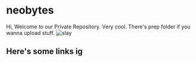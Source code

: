 # neobytes
Hi, Welcome to our Private Repository. Very cool.
There's prep folder if you wanna upload stuff.
<picture>
 <source media="(prefers-color-scheme: dark)" srcset="[YOUR-DARKMODE-IMAGE](https://imgur.com/a/ziRwvVL)">
 <source media="(prefers-color-scheme: light)" srcset="[YOUR-LIGHTMODE-IMAGE](https://imgur.com/a/ziRwvVL)">
 <img alt="slay" src="[YOUR-DEFAULT-IMAGE](https://imgur.com/a/ziRwvVL)">
</picture>

## Here's some links ig


